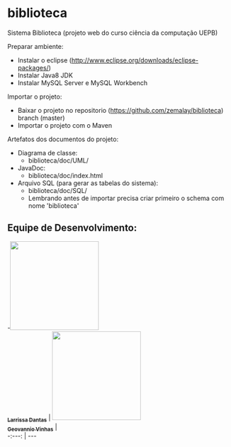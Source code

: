 # biblioteca
Sistema Biblioteca (projeto web do curso ciência da computação UEPB)

Preparar ambiente:
  - Instalar o eclipse (http://www.eclipse.org/downloads/eclipse-packages/)
  - Instalar Java8 JDK
  - Instalar MySQL Server e MySQL Workbench
 
Importar o projeto:
  - Baixar o projeto no repositorio (https://github.com/zemalay/biblioteca) branch (master)
  - Importar o projeto com o Maven
  

Artefatos dos documentos do projeto:
  - Diagrama de classe:
    - biblioteca/doc/UML/
  - JavaDoc:
    - biblioteca/doc/index.html
  - Arquivo SQL (para gerar as tabelas do sistema):
    - biblioteca/doc/SQL/
    - Lembrando antes de importar precisa criar primeiro o schema com nome 'biblioteca'
 
## Equipe de Desenvolvimento:	
-[<img src="https://avatars2.githubusercontent.com/u/29286962" width="200px;"/><br><sub><b>Larrissa Dantas</b></sub>](https://github.com/LarrissaDantas) | [<img src="https://avatars.githubusercontent.com/u/11711338" width="200px;"/><br><sub><b>Geovannio Vinhas</b></sub>](https://github.com/zemalay) | 	
-:---: | ---
